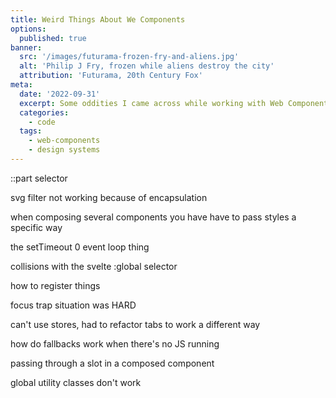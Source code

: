 ```yaml
---
title: Weird Things About We Components
options:
  published: true
banner:
  src: '/images/futurama-frozen-fry-and-aliens.jpg'
  alt: 'Philip J Fry, frozen while aliens destroy the city'
  attribution: 'Futurama, 20th Century Fox'
meta:
  date: '2022-09-31'
  excerpt: Some oddities I came across while working with Web Components for the first time, and how I solved them
  categories:
    - code
  tags:
    - web-components
    - design systems
---
```


::part selector

svg filter not working because of encapsulation

when composing several components you have have to pass styles a specific way

the setTimeout 0 event loop thing

collisions with the svelte :global selector

how to register things

focus trap situation was HARD

can't use stores, had to refactor tabs to work a different way

how do fallbacks work when there's no JS running

passing through a slot in a composed component

global utility classes don't work
